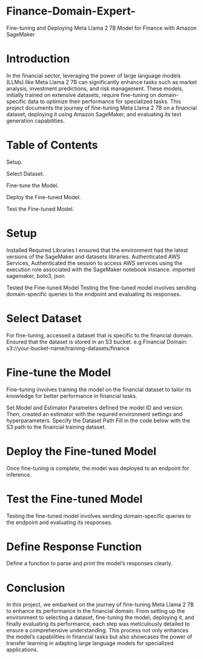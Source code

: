 # Finance-Domain-Expert-
Fine-tuning and Deploying Meta Llama 2 7B Model for Finance with Amazon SageMaker
# Introduction
In the financial sector, leveraging the power of large language models (LLMs) like Meta Llama 2 7B can significantly enhance tasks such as market analysis, investment predictions, and risk management. These models, initially trained on extensive datasets, require fine-tuning on domain-specific data to optimize their performance for specialized tasks. This project documents the journey of fine-tuning Meta Llama 2 7B on a financial dataset, deploying it using Amazon SageMaker, and evaluating its text generation capabilities.
# Table of Contents
Setup.

Select Dataset.

Fine-tune the Model.

Deploy the Fine-tuned Model.

Test the Fine-tuned Model.


# Setup
Installed Required Libraries
I ensured that the environment had the latest versions of the SageMaker and datasets libraries.
Authenticated AWS Services,
Authenticated the session to access AWS services using the execution role associated with the SageMaker notebook instance.
imported sagemaker, boto3, json

Tested the Fine-tuned Model
Testing the fine-tuned model involves sending domain-specific queries to the endpoint and evaluating its responses.



# Select Dataset
For fine-tuning, accessed a dataset that is specific to the financial domain. Ensured that the dataset is stored in an S3 bucket. e.g
Financial Domain: s3://your-bucket-name/training-datasets/finance

# Fine-tune the Model
Fine-tuning involves training the model on the financial dataset to tailor its knowledge for better performance in financial tasks.

Set Model and Estimator Parameters
defined the model ID and version. Then, created an estimator with the required environment settings and hyperparameters.
Specify the Dataset Path
Fill in the code below with the S3 path to the financial training dataset.

# Deploy the Fine-tuned Model
Once fine-tuning is complete,  the model was deployed to an endpoint for inference.

# Test the Fine-tuned Model
Testing the fine-tuned model involves sending domain-specific queries to the endpoint and evaluating its responses.

# Define Response Function
Define a function to parse and print the model’s responses clearly.


# Conclusion
In this project, we embarked on the journey of fine-tuning Meta Llama 2 7B to enhance its performance in the financial domain. From setting up the environment to selecting a dataset, fine-tuning the model, deploying it, and finally evaluating its performance, each step was meticulously detailed to ensure a comprehensive understanding. This process not only enhances the model’s capabilities in financial tasks but also showcases the power of transfer learning in adapting large language models for specialized applications.

